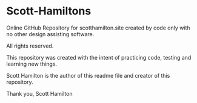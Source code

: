 # Scott-Hamiltons
Online GitHub Repository for scotthamilton.site created by code only with no other design assisting software.

All rights reserved.

This repository was created with the intent of practicing code, testing and learning new things.

Scott Hamilton is the author of this readme file and creator of this repository.

Thank you,
Scott Hamilton

